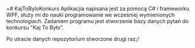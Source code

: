 +# KajToByloKonkurs
Aplikacjia napisana jest za pomocą C# i frameworku WPF, służy mi do nauki programowanie we wcześniej wymienionych technologiach.
Zadaniem programu jest stworzenie bazy danych pytań do konkursu "Kaj To Było".

Po utracie danych repozytorium stworzone drugi raz;/
